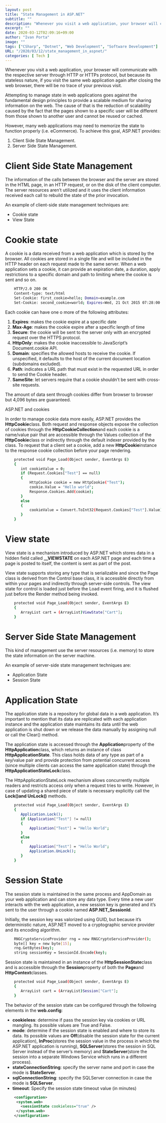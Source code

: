 ```yaml
---
layout: post
title: "State Management in ASP.NET"
subtitle: ""
description: "Whenever you visit a web application, your browser will communicate with the respective server through HTTP or HTTPs protocol, but because its stateless nature, if you visit the same web application again after closing the web browser, there will be no trace of your previous visit..."
excerpt: ""
date: 2020-03-12T02:09:16+09:00
author: "Ivan Porta"
image: ""
tags: ["CSharp", "Dotnet", "Web Development", "Software Development"]
URL: "/2020/03/12/state_management_in_aspnet/"
categories: [ Tech ]
---
```


Whenever you visit a web application, your browser will communicate with the respective server through HTTP or HTTPs protocol, but because its stateless nature, if you visit the same web application again after closing the web browser, there will be no trace of your previous visit.

Attempting to manage state in web applications goes against the fundamental design principles to provide a scalable medium for sharing information on the web. The cause of that is the reduction of scalability caused by the fact that the pages shown to a specific user will be different from those shown to another user and cannot be reused or cached.

However, many web applications may need to memorize the state to function properly (i.e. eCommerce). To achieve this goal, ASP.NET provides:

1. Client Side State Management.
2. Server Side State Management.


# Client Side State Management

The information of the calls between the browser and the server are stored in the HTML page, in an HTTP request, or on the disk of the client computer. The server resources aren’t utilized and it uses the client information received each call to rebuild the state of the prior invocation.

An example of client-side state management techniques are:

- Cookie state
- View State


# Cookie state

A cookie is a data received from a web application which is stored by the browser. All cookies are stored in a single file and will be included in the HTTP header on each request made to the same server. When a web application sets a cookie, it can provide an expiration date, a duration, apply restrictions to a specific domain and path to limiting where the cookie is sent and so on.

```bash
    HTTP/2.0 200 OK
    Content-type: text/html
    Set-Cookie: first_cookie=hello; Domain=example.com
    Set-Cookie: second_cookie=world; Expires=Wed, 21 Oct 2015 07:28:00 GMT;[page content]
```

Each cookie can have one o more of the following attributes:

1. **Expires**: makes the cookie expire at a specific date
2. **Max-Age**: makes the cookie expire after a specific length of time
3. **Secure**: the cookie will be sent to the server only with an encrypted request over the HTTPS protocol.
4. **HttpOnly**: makes the cookie inaccessible to JavaScript’s Document.cookie API.
5. **Domain**: specifies the allowed hosts to receive the cookie. If unspecified, it defaults to the host of the current document location (subdomains excluded).
6. **Path**: indicates a URL path that must exist in the requested URL in order to send the Cookie header.
7. **SameSite**: let servers require that a cookie shouldn’t be sent with cross-site requests.

The amount of data sent through cookies differ from browser to browser but 4,096 bytes are guaranteed.

ASP.NET and cookies

In order to manage cookie data more easily, ASP.NET provides the **HttpCookie**class. Both request and response objects expose the collection of cookies through the **HttpCookieCollection**and each cookie is a name/value pair that are accessible through the Values collection of the **HttpCookie**class or indirectly through the default indexer provided by the class. To request that a client set a cookie, add a new **HttpCookie**instance to the response cookie collection before your page rendering.

```bash
    protected void Page_Load(Object sender, EventArgs E) 
    { 
       int cookieValue = 0;
       if (Request.Cookies["Test"] == null)
       {
           HttpCookie cookie = new HttpCookie("Test");
           cookie.Value = "Hello world";
           Response.Cookies.Add(cookie);
       }
       else
       {
           cookieValue = Convert.ToInt32(Request.Cookies["Test"].Value);
       }
    }
```

# View state

View state is a mechanism introduced by ASP.NET which stores data in a hidden field called **\_\_VIEWSTATE** on each ASP.NET page and each time a page is posted to itself, the content is sent as part of the post.

View state supports storing any type that is serializable and since the Page class is derived from the Control base class, it is accessible directly from within your pages and indirectly through server-side controls. The view state for control is loaded just before the Load event firing, and it is flushed just before the Render method being invoked.

```bash
    protected void Page_Load(Object sender, EventArgs E) 
    { 
       ArrayList cart = (ArrayList)ViewState["Cart"];
    }
```

# Server Side State Management

This kind of management use the server resources (i.e. memory) to store the state information on the server machine.

An example of server-side state management techniques are:

- Application State
- Session State


# Application State

The application state is a repository for global data in a web application. It’s important to mention that its data are replicated with each application instance and the application state maintains its data until the web application is shut down or we release the data manually by assigning null or call the Clear() method.

The application state is accessed through the **Application**property of the **HttpApplication**class, which returns an instance of class **HttpApplicationState**. This class holds data of any type as part of a key/value pair and provide protection from potential concurrent access (since multiple clients can access the same application state) through the **HttpApplicationStateLock**class.

The HttpApplicationStateLock mechanism allows concurrently multiple readers and restricts access only when a request tries to write. However, in case of updating a shared piece of state is necessary explicitly call the **Lock()**and** UnLock()** methods.

```bash
    protected void Page_Load(Object sender, EventArgs E) 
    { 
       Application.Lock();
       if (Application["Test"] != null)
       {
           Application["Test"] = "Hello World";
       }
       else
       {
           Application["Test"] = "Hello World";
           Application.UnLock();
       }
    }
```

# Session State

The session state is maintained in the same process and AppDomain as your web application and can store any data type. Every time a new user interacts with the web application, a new session key is generated and it’s sent to the user through a cookie named **ASP.NET_SessionId**.

Initially, the session key was valorized using GUID, but because it’s deterministic nature, ASP.NET moved to a cryptographic service provider and its encoding algorithm.

```bash
    RNGCryptoServiceProvider rng = new RNGCryptoServiceProvider(); 
    byte[] key = new byte[15]; 
    rng.GetBytes(key); 
    string sessionKey = SessionId.Encode(key);
```

Session state is maintained in an instance of the **HttpSessionState**class and is accessible through the **Session**property of both the **Page**and **HttpContext**classes.

```bash
    protected void Page_Load(Object sender, EventArgs E) 
    { 
       ArrayList cart = (ArrayList)Session["Cart"];
    }
```

The behavior of the session state can be configured through the following elements in the **web.config**:

- **cookieless**: determine if pass the session key via cookies or URL mangling. Its possible values are True and False.
- **mode**: determine if the session state is enabled and where to store its data. Its possible values are **Off**(disable the session state for the current application), **InProc**(stores the session value in the process in which the ASP.NET application is running), **SQLServer**(stores the session in SQL Server instead of the server’s memory) and **StateServer**(store the session into a separate Windows Service which runs in a different process).
- **stateConnectionString**: specify the server name and port in case the mode is **StateServer**.
- **sqlConnectionString**: specify the SQLServer connection in case the mode is **SQLServer**.
- **timeout**: Specify the session state timeout value (in minutes)

```xml
    <configuration>
     <system.web>
       <sessionState cookieless="true" />
     </system.web>
    </configuration>
```
